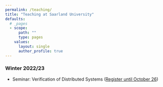 ```yaml
---
permalink: /teaching/
title: "Teaching at Saarland University"
defaults:
  # _pages
  - scope:
      path: ""
      type: pages
    values:
      layout: single
      author_profile: true
---
```


### Winter 2022/23
* Seminar: Verification of Distributed Systems ([Register until October 26](https://seminars.cs.uni-saarland.de/seminars2223))
